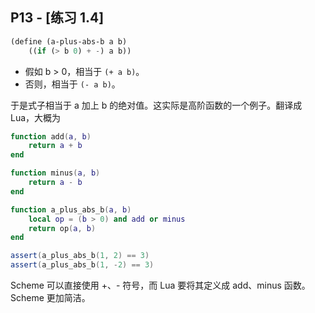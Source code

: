## P13 - [练习 1.4]

``` Scheme
(define (a-plus-abs-b a b)
    ((if (> b 0) + -) a b))
```

* 假如 b > 0，相当于 `(+ a b)`。
* 否则，相当于 `(- a b)`。

于是式子相当于 a 加上 b 的绝对值。这实际是高阶函数的一个例子。翻译成 Lua，大概为

``` Lua
function add(a, b)
    return a + b 
end 

function minus(a, b)
    return a - b
end

function a_plus_abs_b(a, b)
    local op = (b > 0) and add or minus
    return op(a, b)
end

assert(a_plus_abs_b(1, 2) == 3)
assert(a_plus_abs_b(1, -2) == 3)
```

Scheme 可以直接使用 +、- 符号，而 Lua 要将其定义成 add、minus 函数。Scheme 更加简洁。

